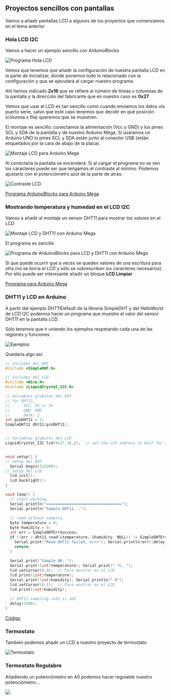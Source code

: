 ## Proyectos sencillos con pantallas

Vamos a añadir pantallas LCD a algunos de los proyectos que comenzamos en el tema anterior

### Hola LCD I2C

Vamos a hacer un ejemplo sencillo con ArduinoBlocks

![Programa Hola LCD](./images/HelloLCD_mega.png)

Vemos que tenemos que añadir la configuración de nuestra pantalla LCD en la parte de inicializar, donde ponemos todo lo relacionado con la configuración y que se ejecutará al cargar nuestro programa.

Ahí hemos indicado **2x16** que se refiere al número de líneas x columnas de la pantalla y la dirección del fabricante que en nuestro caso es **0x27**

Vemos que usar el LCD es tan sencillo como cuando enviamos los datos vía puerto serie, salvo que este caso tenemos que decidir en qué posición (columna x fila) queremos que se muestren.

El montaje es sencillo: conectamos la alimentación (Vcc y GND) y los pines SCL y SDA de la pantalla y de nuestro Arduino Mega. Si usáramos un Arduino UNO lo pines SCL y SDA están junto al conector USB (están etiquetados por la cara de abajo de la placa).

![Montaje LCD para Arduino Mega](./images/LCDMega_bb.png)

Al conectarla la pantalla se encenderá. Si al cargar el programa no se ven los caracteres puede ser que tengamos el contraste al mínimo. Podemos ajustarlo con el potenciómetro azul de la parte de atrás:

![Contraste LCD](./images/400px-1602I2C_3.jpg)

[Programa ArduinoBlocks para Arduino Mega](http://www.arduinoblocks.com/web/project/286080)

### Mostrando temperatura y humedad en el LCD I2C

Vamos a añadir al montaje un sensor DHT11 para mostrar los valores en el LCD

![Montaje LCD y DHT11 con Arduino Mega](./images//DHT11LCDMega_bb.png)

El programa es sencillo

![Programa de ArduinoBlocks para LCD y DHT11 con Arduino Mega](./images/LCDDHT11MEga.png)

Sí que puede ocurrir que a veces se queden valores de una escritura para otra (no se borra el LCD y sólo se sobrescriben los caracteres necesarios). Por ello puede ser interesante añadir un bloque **LCD Limpiar**

[Programa para Arduino Mega](http://www.arduinoblocks.com/web/project/286083)


### DHT11 y LCD en Arduino

A partir del ejemplo DHT11Default de la librería SimpleDHT y del HelloWorld de LCD I2C podemos hacer un programa que muestre el valor del sensor DHT11 en la pantalla LCD.

Sólo tenemos que ir uniendo los ejemplos respetando cada una de las regiones y funciones

![Ejemplos](./images/LCD&DHT11.png)

Quedaría algo así:

```C++
// Includes del DHT
#include <SimpleDHT.h>

// Includes del LCD
#include <Wire.h> 
#include <LiquidCrystal_I2C.h>

// Variables globales del DHT
// for DHT11, 
//      VCC: 5V or 3V
//      GND: GND
//      DATA: 2
int pinDHT11 = 2;
SimpleDHT11 dht11(pinDHT11);


// Variables globales del LCD
LiquidCrystal_I2C lcd(0x27,16,2);  // set the LCD address to 0x27 for a 16 chars and 2 line display


void setup() {
// Setup del DHT
  Serial.begin(115200);
// Setup del LCD  
  lcd.init(); 
  lcd.backlight();
}

void loop() {
  // start working...
  Serial.println("=================================");
  Serial.println("Sample DHT11...");
  
  // read without samples.
  byte temperature = 0;
  byte humidity = 0;
  int err = SimpleDHTErrSuccess;
  if ((err = dht11.read(&temperature, &humidity, NULL)) != SimpleDHTErrSuccess) {
    Serial.print("Read DHT11 failed, err="); Serial.println(err);delay(1000);
    return;
  }
  
  Serial.print("Sample OK: ");
  Serial.print((int)temperature); Serial.print(" *C, "); 
  lcd.setCursor(0,0);  // Para mostrar en el LCD
  lcd.print((int)temperature);
  Serial.print((int)humidity); Serial.println(" H");
  lcd.setCursor(0,1);  // Para mostrar en el LCD
  lcd.print((int)humidity);  
  
  // DHT11 sampling rate is 1HZ.
  delay(1500);
}
```

[Código](./material/codigo/LCDDHT11.ino)


### Termostato

También podemos añadir un LCD a nuestro proyecto de termostato


![Termostato](./images/Termostato.png)


### Termostato Regulabre

Añadiendo un potenciómetro en A0 podemos hacer regulable nuestro potenciómetro...

![](./images/TermostatoRegulable.png)